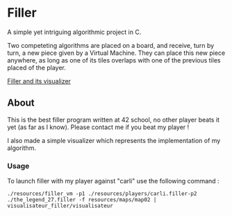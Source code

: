 # Filler

A simple yet intriguing algorithmic project in C.

Two competeting algorithms are placed on a board, and receive, turn by turn, 
a new piece given by a Virtual Machine. They can place this new piece anywhere, as
long as one of its tiles overlaps with one of the previous tiles placed of the player.

[Filler and its visualizer](/VisualizerFiller.png?raw=true "Screen shot of my filler.")


## About
This is the best filler program written at 42 school, no other player beats it yet
(as far as I know). Please contact me if you beat my player !

I also made a simple visualizer which represents the implementation of my algorithm.

### Usage

To launch filler with my player against "carli" use the following command :

```./resources/filler_vm -p1 ./resources/players/carli.filler-p2 ./the_legend_27.filler -f resources/maps/map02 | visualisateur_filler/visualisateur```
